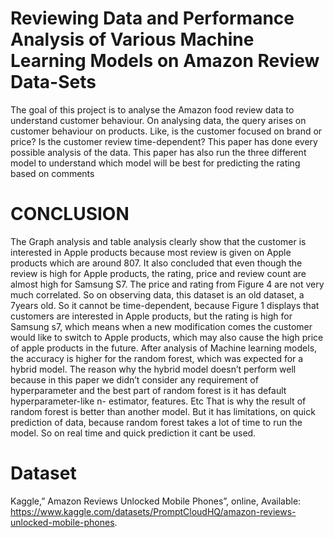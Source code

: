# Reviewing Data and Performance Analysis of Various  Machine Learning Models on Amazon Review Data-Sets

The goal of this project is to analyse the Amazon food review data to understand customer 
behaviour. On analysing data, the query arises on customer behaviour on products. Like, is 
the customer focused on brand or price? Is the customer review time-dependent? This paper 
has done every possible analysis of the data. This paper has also run the three different model 
to understand which model will be best for predicting the rating based on comments


# CONCLUSION

The Graph analysis and table analysis clearly show that the customer is interested in Apple
products because most review is given on Apple products which are around 807. It also 
concluded that even though the review is high for Apple products, the rating, price and 
review count are almost high for Samsung S7. The price and rating from Figure 4 are not 
very much correlated. So on observing data, this dataset is an old dataset, a 7years old. So it 
cannot be time-dependent, because Figure 1 displays that customers are interested in Apple 
products, but the rating is high for Samsung s7, which means when a new modification
comes the customer would like to switch to Apple products, which may also cause the high 
price of apple products in the future. After analysis of Machine learning models, the accuracy 
is higher for the random forest, which was expected for a hybrid model. The reason why the 
hybrid model doesn’t perform well because in this paper we didn’t consider any requirement 
of hyperparameter and the best part of random forest is it has default hyperparameter-like n-
estimator, features. Etc That is why the result of random forest is better than another model. 
But it has limitations, on quick prediction of data, because random forest takes a lot of time to 
run the model. So on real time and quick prediction it cant be used.

# Dataset
Kaggle,” Amazon Reviews Unlocked Mobile Phones”, online, Available:
https://www.kaggle.com/datasets/PromptCloudHQ/amazon-reviews-unlocked-mobile-phones.
